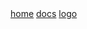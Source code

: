 <div style="height: 64vh;">
    <div id="terminal" style="scrollbar-width: thin;"></div>
</div>
<footer>
<a href="https://flamincome.github.io">home</a>
<a href="https://flamincome.github.io/docs">docs</a>
<a href="https://flamincome.github.io/logo">logo</a>
</footer>
<script src="jquery.min.js"></script>
<script src="ptty.jquery.min.js"></script>
<script src="index.js"></script>